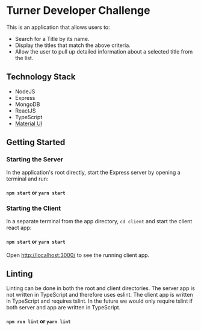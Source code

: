 # Turner Developer Challenge
 
This is an application that allows users to:
 
* Search for a Title by its name.
* Display the titles that match the above criteria.
* Allow the user to pull up detailed information about a selected title from the list.

## Technology Stack
* NodeJS
* Express
* MongoDB
* ReactJS
* TypeScript
* [Material UI](https://github.com/mui-org/material-ui)

## Getting Started

### Starting the Server
In the application's root directly, start the Express server by opening a terminal and run:

#### `npm start` or `yarn start`


### Starting the Client
In a separate terminal from the app directory, `cd client` and start the client react app:

#### `npm start` or `yarn start`

Open [http://localhost:3000/](http://localhost:3000/) to see the running client app.

## Linting
Linting can be done in both the root and client directories. The server app is not written in TypeScript and therefore uses eslint. The client app is written in TypeScript and requires tslint. In the future we would only require tslint if both server and app are written in TypeScript.
#### `npm run lint` or `yarn lint`

